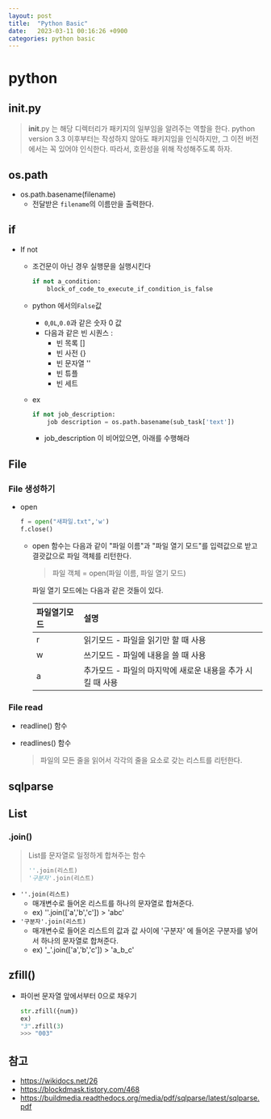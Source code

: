 ```yaml
---
layout: post
title:  "Python Basic"
date:   2023-03-11 00:16:26 +0900
categories: python basic
---
```


# python

## __init__.py
> __init__.py 는 해당 디렉터리가 패키지의 일부임을 알려주는 역할을 한다.
> python version 3.3 이후부터는 작성하지 않아도 패키지임을 인식하지만, 그 이전 버전에서는 꼭 있어야 인식한다. 따라서, 호환성을 위해 작성해주도록 하자.

## os.path

- os.path.basename(filename)
  - 전달받은 `filename`의 이름만을 출력한다.

## if

- If not

  - 조건문이 아닌 경우 실행문을 실행시킨다

    ```python
    if not a_condition:
        block_of_code_to_execute_if_condition_is_false
    ```

  - python 에서의`False`값

    - `0`,`0L`,`0.0`과 같은 숫자 0 값
    - 다음과 같은 빈 시퀀스 :
      - 빈 목록 []
      - 빈 사전 {}
      - 빈 문자열 ''
      - 빈 튜플
      - 빈 세트

  - ex

    ```python
    if not job_description:
    	job description = os.path.basename(sub_task['text'])
    ```

    - job_description 이 비어있으면, 아래를 수행해라

## File

### File 생성하기

- open

  ```python
  f = open("새파일.txt",'w')
  f.close()
  ```

  - open 함수는 다음과 같이 "파일 이름"과 "파일 열기 모드"를 입력값으로 받고 결괏값으로 파일 객체를 리턴한다.

    > 파일 객체 = open(파일 이름, 파일 열기 모드)

    파일 열기 모드에는 다음과 같은 것들이 있다.

    | 파일열기모드 | 설명                                                       |
    | :----------- | :--------------------------------------------------------- |
    | r            | 읽기모드 - 파일을 읽기만 할 때 사용                        |
    | w            | 쓰기모드 - 파일에 내용을 쓸 때 사용                        |
    | a            | 추가모드 - 파일의 마지막에 새로운 내용을 추가 시킬 때 사용 |

### File read

- readline() 함수

- readlines() 함수

  > 파일의 모든 줄을 읽어서 각각의 줄을 요소로 갖는 리스트를 리턴한다.

## sqlparse

## List

### .join()

> List를 문자열로 일정하게 합쳐주는 함수
>
> ```python
> ''.join(리스트)
> '구분자'.join(리스트)
> ```

- `''.join(리스트)` 
  - 매개변수로 들어온 리스트를 하나의 문자열로 합쳐준다.
  - ex)  ''.join(['a','b','c']) > 'abc'
- `'구분자'.join(리스트)`
  - 매개변수로 들어온 리스트의 값과 값 사이에 '구분자' 에 들어온 구분자를 넣어서 하나의 문자열로 합쳐준다.
  - ex) '_'.join(['a','b','c']) > 'a_b_c'

## zfill()

- 파이썬 문자열 앞에서부터 0으로 채우기

  ```python
  str.zfill({num})
  ex)
  "3".zfill(3)
  >>> "003"
  ```

  

## 참고

- https://wikidocs.net/26
- https://blockdmask.tistory.com/468
- https://buildmedia.readthedocs.org/media/pdf/sqlparse/latest/sqlparse.pdf
